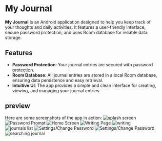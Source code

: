 # My Journal

**My Journal** is an Android application designed to help you keep track of your thoughts and daily activities. It features a user-friendly interface, secure password protection, and uses Room database for reliable data storage.

## Features

- **Password Protection**: Your journal entries are secured with password protection. 
- **Room Database**: All journal entries are stored in a local Room database, ensuring data persistence and easy retrieval.
- **Intuitive UI**: The app provides a simple and clean interface for creating, viewing, and managing your journal entries.

## preview

Here are some screenshots of the app in action:
![splash screen](./images/splashscreen.jpg)
![Password Prompt](./images/password.jpg)
![Home Screen](./images/homescreen.jpg)
![Writing Page](./images/writingpage.jpg)
![writing](./images/writing.jpg)
![journals list](./images/journals.jpg)
![Settings/Change Password](./images/settingpassword.jpg)
![Settings/Change Password](./images/settingpassword2.jpg)
![searching journal](./images/search.jpg)




